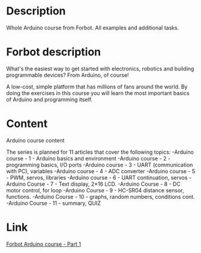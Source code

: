# Description
Whole Arduino course from Forbot. All examples and additional tasks.

# Forbot description
What's the easiest way to get started with electronics, robotics and building programmable devices? From Arduino, of course!

A low-cost, simple platform that has millions of fans around the world. By doing the exercises in this course you will learn the most important basics of Arduino and
programming itself.

# Content
Arduino course content

The series is planned for 11 articles that cover the following topics:
    -Arduino course - 1 - Arduino basics and environment
    -Arduino course - 2 - programming basics, I/O ports
    -Arduino course - 3 - UART (communication with PC), variables
    -Arduino course - 4 - ADC converter
    -Arduino course - 5 - PWM, servos, libraries
    -Arduino course - 6 - UART continuation, servos
    -Arduino Course - 7 - Text display, 2×16 LCD.
    -Arduino Course - 8 - DC motor control, for loop
    -Arduino Course - 9 - HC-SR04 distance sensor, functions.
    -Arduino Course - 10 - graphs, random numbers, conditions cont.
    -Arduino Course - 11 - summary, QUIZ

# Link
<a href = https://forbot.pl/blog/kurs-arduino-podstawy-programowania-spis-tresci-kursu-id5290> Forbot Arduino course - Part 1 </a>
